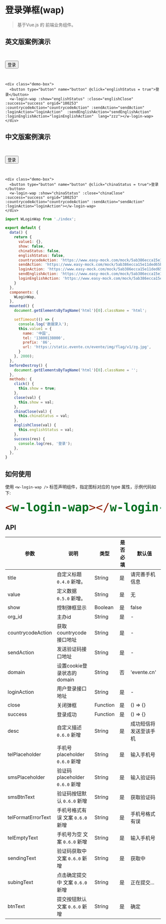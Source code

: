 # 登录弹框(wap)
> 基于Vue.js 的 前端业务组件。

## 英文版案例演示

<div class="demo-box">
  <button type="button" name="button" @click="englishStatus = true">登录</button>
  <w-login-wap :value="value1" :show="englishStatus" :close="englishClose" :success="success" orgid="100253" :countrycodeAction="countrycodeAction" :sendAction="sendAction" :loginAction="loginAction" :sendEnglishAction="sendEnglishAction" :loginEnglishAction="loginEnglishAction"  lang="zzz"></w-login-wap>
</div>


``` vue
<div class="demo-box">
  <button type="button" name="button" @click="englishStatus = true">登录</button>
  <w-login-wap :show="englishStatus" :close="englishClose" :success="success" orgid="100253" :countrycodeAction="countrycodeAction" :sendAction="sendAction" :loginAction="loginAction"  :sendEnglishAction="sendEnglishAction" :loginEnglishAction="loginEnglishAction"  lang="zzz"></w-login-wap>
</div>
```

## 中文版案例演示

<div class="demo-box">
  <button type="button" name="button" @click="chinaStatus = true">登录</button>
  <w-login-wap :value="value1" :show="chinaStatus" :close="chinaClose" :success="success" orgid="100253" :countrycodeAction="countrycodeAction" :sendAction="sendAction" :loginAction="loginAction"></w-login-wap>
</div>

``` vue
<div class="demo-box">
  <button type="button" name="button" @click="chinaStatus = true">登录</button>
  <w-login-wap :show="chinaStatus" :close="chinaClose" :success="success" orgid="100253" :countrycodeAction="countrycodeAction" :sendAction="sendAction" :loginAction="loginAction"></w-login-wap>
</div>
```

``` js
import WLoginWap from './index';

export default {
  data() {
    return {
      value1: {},
      show: false,
      chinaStatus: false,
      englishStatus: false,
      countrycodeAction: 'https://www.easy-mock.com/mock/5ab386ecca15e11ded65b593/chinese/countrycode',
      sendAction: 'https://www.easy-mock.com/mock/5ab386ecca15e11ded65b593/chinese/smssend',
      loginAction: 'https://www.easy-mock.com/mock/5ab386ecca15e11ded65b593/chinese/login',
      sendEnglishAction: 'https://www.easy-mock.com/mock/5ab386ecca15e11ded65b593/chinese/smssend',
      loginEnglishAction: 'https://www.easy-mock.com/mock/5ab386ecca15e11ded65b593/chinese/login',
    }
  },
  components: {
    WLoginWap,
  },
  mounted() {
    document.getElementsByTagName('html')[0].className = 'html';

    setTimeout(() => {
      console.log('数据录入');
      this.value1 = {
        name: '中国',
        tel: '13800138000',
        prefix: '86',
        url: 'https://static.evente.cn/evente/img/flag/v1/zg.jpg',
      }
    }, 2000);
  },
  beforeDestroy() {
    document.getElementsByTagName('html')[0].className = '';
  },
  methods: {
    click() {
      this.show = true;
    },
    close(val) {
      this.show = val;
    },
    chinaClose(val) {
      this.chinaStatus = val;
    },
    englishClose(val) {
      this.englishStatus = val;
    },
    success(res) {
      console.log(res, '登录');
    },
  },
}
```

## 如何使用

使用 `<w-login-wap />` 标签声明组件，指定图标对应的 type 属性，示例代码如下:

```` html
<w-login-wap></w-login-wap>
````

## API

|参数|说明|类型|是否必填|默认值|
|---|----|---|-------|-----|
|title|自定义标题 `0.4.0` 新增。|String|是|请完善手机信息|
|value|定义数据 `0.5.0` 新增。|String|是|无|
|show|控制弹框显示|Boolean|是|false|
|org_id|主办id|String|是|-|
|countrycodeAction|获取countrycode接口地址|String|是|-|
|sendAction|发送验证码接口地址|String|是|-|
|domain|设置cookie登录状态的domain|String|否|'evente.cn'|
|loginAction|用户登录接口地址|String|是|-|
|close|关闭弹框|Function|是|() => {}|
|success|登录成功|Function|是|() => {}|
|desc|自定义描述 `0.6.0` 新增|String|是|成功短信将发送至该手机|
|telPlaceholder|手机号 placeholder `0.6.0` 新增|String|是|输入手机号|
|smsPlaceholder|验证码 placeholder `0.6.0` 新增|String|是|输入验证码|
|smsBtnText|验证码按钮默认 `0.6.0` 新增|String|是|获取验证码|
|telFormatErrorText|手机号格式有误 文案 `0.6.0` 新增|String|是|手机号格式有误|
|telEmptyText|手机号为空 文案 `0.6.0` 新增|String|是|输入手机号|
|sendingText|验证码获取中 文案 `0.6.0` 新增|String|是|获取中|
|subingText|点击确定提交中 文案 `0.6.0` 新增|String|是|正在提交...|
|btnText|提交按钮默认 文案 `0.6.0` 新增|String|是|确定|

<script>
import WLoginWap from './index';

export default {
  data() {
    return {
      value1: {},
      show: false,
      chinaStatus: false,
      englishStatus: false,
      countrycodeAction: 'https://www.easy-mock.com/mock/5ab386ecca15e11ded65b593/chinese/countrycode',
      sendAction: 'https://www.easy-mock.com/mock/5ab386ecca15e11ded65b593/chinese/smssend',
      loginAction: 'https://www.easy-mock.com/mock/5ab386ecca15e11ded65b593/chinese/login',
      sendEnglishAction: 'https://www.easy-mock.com/mock/5ab386ecca15e11ded65b593/chinese/smssend',
      loginEnglishAction: 'https://www.easy-mock.com/mock/5ab386ecca15e11ded65b593/chinese/login',
    }
  },
  components: {
    WLoginWap,
  },
  mounted() {
    document.getElementsByTagName('html')[0].className = 'html';

    // setTimeout(() => {
    //   console.log('数据录入');
    //   this.value1 = {
    //     name: '中国',
    //     tel: '13800138000',
    //     prefix: '86',
    //     url: 'https://static.evente.cn/evente/img/flag/v1/zg.jpg',
    //   }
    // }, 2000);
  },
  beforeDestroy() {
    document.getElementsByTagName('html')[0].className = '';
  },
  methods: {
    click() {
      this.show = true;
    },
    close(val) {
      this.show = val;
    },
    chinaClose(val) {
      this.chinaStatus = val;
    },
    englishClose(val) {
      this.englishStatus = val;
    },
    success(res) {
      console.log(res, '登录');
    },
  },
}
</script>
<style lang="scss" scope>
@import './style/login.scss';

.html {
  font-size: 37.5px;

  & .navbar {
    height: 34px;
    box-sizing: content-box;
    line-height: 34px;
    padding: 12px 24px;

    & a {
      line-height: 32px;
    }

    & .site-name {
      font-size: 30px;
    }

    & .links {
      right: 24px;
      top: 12px;
      line-height: 32px;
    }
  }

  & .sidebar {
    width: 32%;
    top: 57.6px;
  }

  & .page {
    padding-left: 32%;
  }

  & h1 {
    font-size: 42px;
  }

  & h2 {
    font-size: 38px;
  }

  & pre,
  & pre[class*="language-"] {
    padding: 20px 24px;

    &::before {
      font-size: 16px;
    }
  }

  & blockquote {
    font-size: 20px;
  }

  & .content code {
    padding: 4px 8px;
  }

  & .search-box input {
    height: 32px;
    width: 200px;
    padding: 0 8px 0 32px;
    background-size: 20px;
    background-position: 6px 6px;
  }
}

.demo-box {
  padding: 30px 0;
}

</style>
